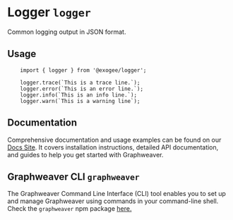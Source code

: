 # Logger `logger`
Common logging output in JSON format.

## Usage
```
    import { logger } from '@exogee/logger';
    
    logger.trace(`This is a trace line.`);
    logger.error(`This is an error line.`);
    logger.info(`This is an info line.`);
    logger.warn(`This is a warning line`);
```

## Documentation

Comprehensive documentation and usage examples can be found on our [Docs Site](https://graphweaver.com/docs). It covers installation instructions, detailed API documentation, and guides to help you get started with Graphweaver.

## Graphweaver CLI `graphweaver`
The Graphweaver Command Line Interface (CLI) tool enables you to set up and manage Graphweaver using commands in your command-line shell. Check the `graphweaver` npm package [here.](https://www.npmjs.com/package/graphweaver)